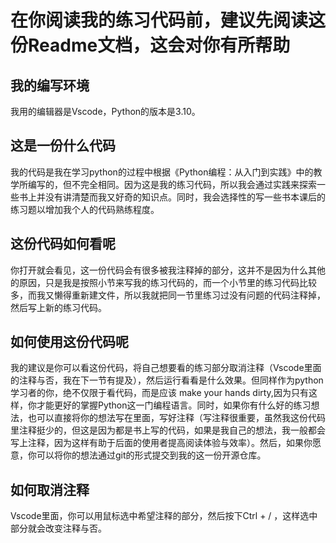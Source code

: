 # 在你阅读我的练习代码前，建议先阅读这份Readme文档，这会对你有所帮助

## 我的编写环境
我用的编辑器是Vscode，Python的版本是3.10。

## 这是一份什么代码
我的代码是我在学习python的过程中根据《Python编程：从入门到实践》中的教学所编写的，但不完全相同。因为这是我的练习代码，所以我会通过实践来探索一些书上并没有讲清楚而我又好奇的知识点。同时，我会选择性的写一些书本课后的练习题以增加我个人的代码熟练程度。

## 这份代码如何看呢
你打开就会看见，这一份代码会有很多被我注释掉的部分，这并不是因为什么其他的原因，只是我是按照小节来写我的练习代码的，而一个小节里的练习代码比较多，而我又懒得重新建文件，所以我就把同一节里练习过没有问题的代码注释掉，然后写上新的练习代码。

## 如何使用这份代码呢
我的建议是你可以看这份代码，将自己想要看的练习部分取消注释（Vscode里面的注释与否，我在下一节有提及），然后运行看看是什么效果。但同样作为python学习者的你，绝不仅限于看代码，而是应该 make your hands dirty,因为只有这样，你才能更好的掌握Python这一门编程语言。同时，如果你有什么好的练习想法，也可以直接将你的想法写在里面，写好注释（写注释很重要，虽然我这份代码里注释挺少的，但这是因为都是书上写的代码，如果是我自己的想法，我一般都会写上注释，因为这样有助于后面的使用者提高阅读体验与效率）。然后，如果你愿意，你可以将你的想法通过git的形式提交到我的这一份开源仓库。

## 如何取消注释
Vscode里面，你可以用鼠标选中希望注释的部分，然后按下Ctrl + / ，这样选中部分就会改变注释与否。